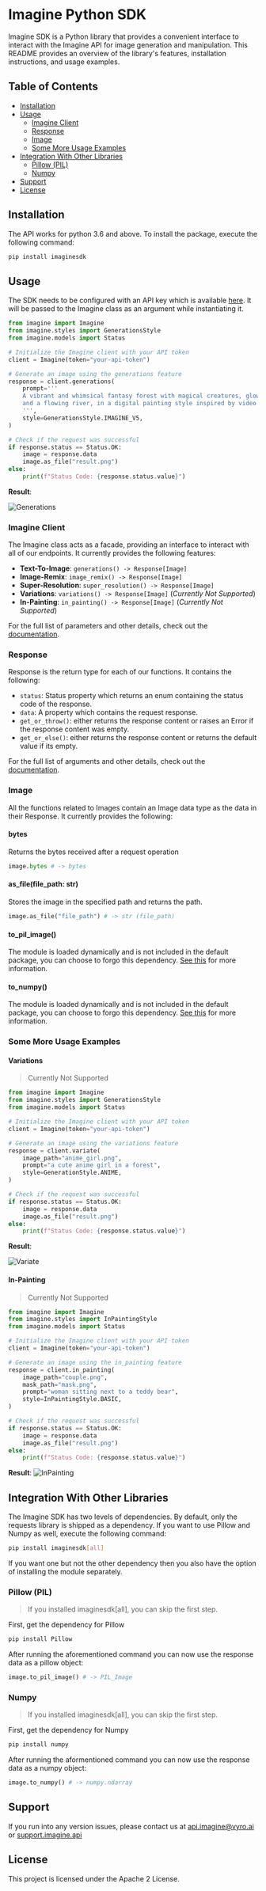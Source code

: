 # Imagine Python SDK

Imagine SDK is a Python library that provides a convenient interface to interact with the Imagine API for image generation and manipulation. This README provides an overview of the library's features, installation instructions, and usage examples.

## Table of Contents

- [Installation](#installation)
- [Usage](#usage)
  - [Imagine Client](#imagine-client)
  - [Response](#response)
  - [Image](#image)
  - [Some More Usage Examples](#some-more-usage-examples)
- [Integration With Other Libraries](#integration-with-other-libraries)
  - [Pillow (PIL)](#pillow-pil)
  - [Numpy](#numpy)
- [Support](#support)
- [License](#license)

## Installation

The API works for python 3.6 and above. To install the package, execute the following command:

```bash
pip install imaginesdk
```

## Usage

The SDK needs to be configured with an API key which is available [here](https://platform.imagine.art/). It will be passed to the Imagine class as an argument while instantiating it.

```python
from imagine import Imagine
from imagine.styles import GenerationsStyle
from imagine.models import Status

# Initialize the Imagine client with your API token
client = Imagine(token="your-api-token")

# Generate an image using the generations feature
response = client.generations(
    prompt='''
    A vibrant and whimsical fantasy forest with magical creatures, glowing plants, 
    and a flowing river, in a digital painting style inspired by video games like Ori and the Blind Forest.
    ''',
    style=GenerationsStyle.IMAGINE_V5,
)

# Check if the request was successful
if response.status == Status.OK:
    image = response.data
    image.as_file("result.png")
else:
    print(f"Status Code: {response.status.value}")
```

**Result**:

![Generations](https://user-images.githubusercontent.com/56919667/261864112-0e419627-cbbe-4fb1-82e2-2637ee6392fb.png)

### Imagine Client

The Imagine class acts as a facade, providing an interface to interact with all of our endpoints. It currently provides the following features:

- **Text-To-Image**: `generations() -> Response[Image]`
- **Image-Remix**: `image_remix() -> Response[Image]`
- **Super-Resolution**: `super_resolution() -> Response[Image]`
- **Variations**: `variations() -> Response[Image]` (_Currently Not Supported_)
- **In-Painting**: `in_painting() -> Response[Image]` (_Currently Not Supported_)

For the full list of parameters and other details, check out the [documentation](https://vyroai.notion.site/API-Documentation-e643af82991f4265841cff2951eac803).

### Response

Response is the return type for each of our functions. It contains the following:

- `status`: Status property which returns an enum containing the status code of the response.
- `data`: A property which contains the request response.
- `get_or_throw()`: either returns the response content or raises an Error if the response content was empty.
- `get_or_else()`: either returns the response content or returns the default value if its empty.

For the full list of arguments and other details, check out the [documentation](https://vyroai.notion.site/API-Documentation-e643af82991f4265841cff2951eac803).

### Image

All the functions related to Images contain an Image data type as the data in their Response. It currently provides the following:

#### bytes

Returns the bytes received after a request operation

```python
image.bytes # -> bytes
```

#### as_file(file_path: str)

Stores the image in the specified path and returns the path.

```python
image.as_file("file_path") # -> str (file_path)
```

#### to_pil_image()

The module is loaded dynamically and is not included in the default package, you can choose to forgo this dependency. [See this](#integration-with-other-libraries) for more information.

#### to_numpy()

The module is loaded dynamically and is not included in the default package, you can choose to forgo this dependency. [See this](#integration-with-other-libraries) for more information.

### Some More Usage Examples

#### Variations

> Currently Not Supported

```python
from imagine import Imagine
from imagine.styles import GenerationsStyle
from imagine.models import Status

# Initialize the Imagine client with your API token
client = Imagine(token="your-api-token")

# Generate an image using the variations feature
response = client.variate(
    image_path="anime_girl.png",
    prompt="a cute anime girl in a forest",
    style=GenerationStyle.ANIME,
)

# Check if the request was successful
if response.status == Status.OK:
    image = response.data
    image.as_file("result.png")
else:
    print(f"Status Code: {response.status.value}")
```

**Result**:

![Variate](https://vyroai.notion.site/image/https%3A%2F%2Fs3-us-west-2.amazonaws.com%2Fsecure.notion-static.com%2F7a2a54f2-c762-45ea-a1bd-c655ed421caa%2Fbanner_2.png?table=block&id=d60f4549-e35c-4044-afaa-7cd9d17803a2&spaceId=60572bb8-cbeb-42ba-b882-c88845384d44&width=2000&userId=&cache=v2)

#### In-Painting

> Currently Not Supported

```python
from imagine import Imagine
from imagine.styles import InPaintingStyle
from imagine.models import Status

# Initialize the Imagine client with your API token
client = Imagine(token="your-api-token")

# Generate an image using the in_painting feature
response = client.in_painting(
    image_path="couple.png",
    mask_path="mask.png",
    prompt="woman sitting next to a teddy bear",
    style=InPaintingStyle.BASIC,
)

# Check if the request was successful
if response.status == Status.OK:
    image = response.data
    image.as_file("result.png")
else:
    print(f"Status Code: {response.status.value}")

```

**Result**:
![InPainting](https://vyroai.notion.site/image/https%3A%2F%2Fs3-us-west-2.amazonaws.com%2Fsecure.notion-static.com%2F7017cedd-aeda-4a3e-ad09-54eb8b93399d%2Finpainting.jpg?table=block&id=1bc58f0f-1d7f-465f-b414-200ceb2464b1&spaceId=60572bb8-cbeb-42ba-b882-c88845384d44&width=2000&userId=&cache=v2)

## Integration With Other Libraries

The Imagine SDK has two levels of dependencies. By default, only the requests library is shipped as a dependency. If you want to use Pillow and Numpy as well, execute the following command:

```bash
pip install imaginesdk[all]
```

If you want one but not the other dependency then you also have the option of installing the module separately.

### Pillow (PIL)

> If you installed imaginesdk[all], you can skip the first step.

First, get the dependency for Pillow

```bash
pip install Pillow
```

After running the aforementioned command you can now use the response data as a pillow object:

```python
image.to_pil_image() # -> PIL_Image
```

### Numpy

> If you installed imaginesdk[all], you can skip the first step.

First, get the dependency for Numpy

```bash
pip install numpy
```

After running the aformentioned command you can now use the response data as a numpy object:

```python
image.to_numpy() # -> numpy.ndarray
```

## Support

If you run into any version issues, please contact us at [api.imagine@vyro.ai](api.imagine@vyro.ai) or [support.imagine.api](support.imagine@vyro.ai)

## License

This project is licensed under the Apache 2 License.
